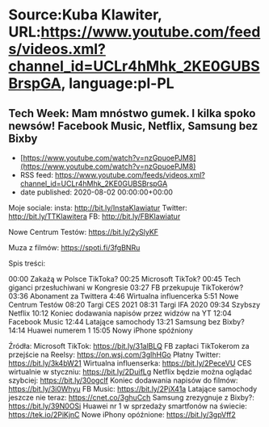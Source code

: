 # Source:Kuba Klawiter, URL:https://www.youtube.com/feeds/videos.xml?channel_id=UCLr4hMhk_2KE0GUBSBrspGA, language:pl-PL

## Tech Week: Mam mnóstwo gumek. I kilka spoko newsów! Facebook Music, Netflix, Samsung bez Bixby
 - [https://www.youtube.com/watch?v=nzGpuoePJM8](https://www.youtube.com/watch?v=nzGpuoePJM8)
 - RSS feed: https://www.youtube.com/feeds/videos.xml?channel_id=UCLr4hMhk_2KE0GUBSBrspGA
 - date published: 2020-08-02 00:00:00+00:00

Moje sociale:
insta: http://bit.ly/InstaKlawiatur 
Twitter: http://bit.ly/TTKlawitera
FB: http://bit.ly/FBKlawiatur

Nowe Centrum Testów: https://bit.ly/2ySlyKF

Muza z filmów: https://spoti.fi/3fgBNRu

Spis treści:

00:00 Zakażą w Polsce TikToka?
00:25 Microsoft TikTok?
00:45 Tech giganci przesłuchiwani w Kongresie
03:27 FB przekupuje TikTokerów?
03:36 Abonament za Twittera
4:46 Wirtualna influencerka
5:51 Nowe Centrum Testów
08:20 Targi CES 2021
08:31 Targi IFA 2020
09:34 Szybszy Netflix
10:12 Koniec dodawania napisów przez widzów na YT
12:04 Facebook Music
12:44 Latające samochody
13:21 Samsung bez Bixby?
14:14 Huawei numerem 1
15:05 Nowy iPhone spóźniony


Źródła: 
Microsoft TikTok: https://bit.ly/31alBLQ
FB zapłaci TikTokerom za przejście na Reelsy: https://on.wsj.com/3glhHGo
Płatny Twitter: https://bit.ly/3k4bW21
Wirtualna influenserka: https://bit.ly/2PeceVU
CES wirtualnie w styczniu: https://bit.ly/2DuifLg
Netflix będzie można oglądać szybciej: https://bit.ly/30ogclf
Koniec dodawania napisów do filmów: https://bit.ly/3i0Whyu
FB Music: https://bit.ly/2PjX41a
Latające samochody jeszcze nie teraz: https://cnet.co/3ghuCch
Samsung zrezygnuje z Bixby?: https://bit.ly/39N0OSi
Huawei nr 1 w sprzedaży smartfonów na świecie: https://tek.io/2PiKjnC
Nowe iPhony opóźnione: https://bit.ly/3gpVff2

